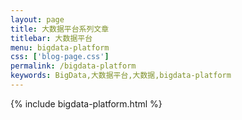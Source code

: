 ```yaml
---
layout: page
title: 大数据平台系列文章
titlebar: 大数据平台
menu: bigdata-platform
css: ['blog-page.css']
permalink: /bigdata-platform
keywords: BigData,大数据平台,大数据,bigdata-platform
---
```


{% include bigdata-platform.html %}
